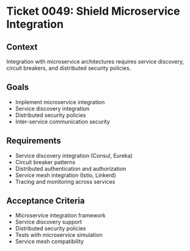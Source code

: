 # Ticket 0049: Shield Microservice Integration

## Context
Integration with microservice architectures requires service discovery, circuit breakers, and distributed security policies.

## Goals
- Implement microservice integration
- Service discovery integration
- Distributed security policies
- Inter-service communication security

## Requirements
- Service discovery integration (Consul, Eureka)
- Circuit breaker patterns
- Distributed authentication and authorization
- Service mesh integration (Istio, Linkerd)
- Tracing and monitoring across services

## Acceptance Criteria
- Microservice integration framework
- Service discovery support
- Distributed security policies
- Tests with microservice simulation
- Service mesh compatibility